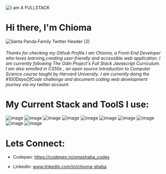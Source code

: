 
![I am  A FULLSTACK](https://user-images.githubusercontent.com/92826985/178810986-435cdb8a-1033-4ae3-91fd-a25261795984.svg)
            
       


# Hi there, I'm Chioma

![Santa Panda Family Twitter Header (2)](https://user-images.githubusercontent.com/92826985/139597298-bcaa0d99-8b0b-49e1-a802-d5fd7a118c5b.png)


###### Thanks for checking my Github Profile.I am Chioma, a Front-End Developer who loves learning,creating user-friendly and accessible web application. I am currently following The Odin Project's Full Stack Javascript Curriculum. I am also enrolled in CS50x , an open source Introduction to Computer Science course taught by Harvard University. I am currently doing the #100DaysOfCode challenge and document coding web development journey via  my twitter account.





# My Current Stack  and ToolS I use:
![image](https://user-images.githubusercontent.com/92826985/178813325-a224c7b8-d72e-4c9e-86f3-b6152b5879e5.png)
![image](https://user-images.githubusercontent.com/92826985/178813494-e772a3dc-372f-4074-af50-6575c3dfad57.png)
![image](https://user-images.githubusercontent.com/92826985/178813511-49cc4a3d-9225-4f74-892e-6ae7758b46b2.png)
![image](https://user-images.githubusercontent.com/92826985/178813528-a8dff863-16d8-4088-9bab-0dd02bd28c1c.png)
![image](https://user-images.githubusercontent.com/92826985/178813545-89868813-2c2a-43c3-bbea-a0314fae51cc.png)
![image](https://user-images.githubusercontent.com/92826985/178813578-23e2ce5e-cd77-4093-901d-3872abe23714.png)
![image](https://user-images.githubusercontent.com/92826985/178813595-9923e1b3-7655-46cb-8952-c19da534b362.png)
![image](https://user-images.githubusercontent.com/92826985/178813607-b407b227-63ec-43d6-b1a5-4d7da46f5159.png)
![image](https://user-images.githubusercontent.com/92826985/178813630-4930ea04-497c-4551-a2bd-a467ca18829d.png)
![image](https://user-images.githubusercontent.com/92826985/178813658-a3207ac4-52b2-4501-aec2-680a747ca091.png)





# Lets Connect:

- Codepen:  https://codepen.io/omashaba_codes
             
- Linkedin: www.linkedin.com/in/chioma-shaba 


